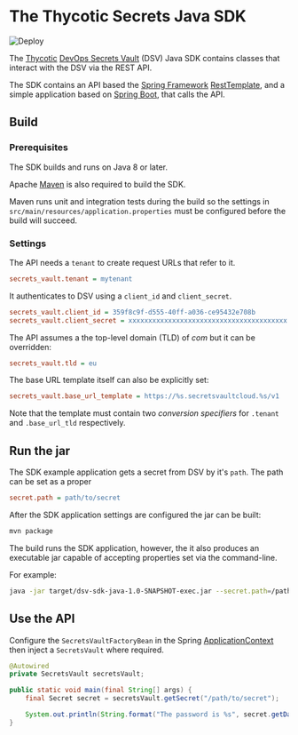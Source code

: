 # The Thycotic Secrets Java SDK

![Deploy](https://github.com/thycotic/dsv-sdk-java/workflows/Deploy/badge.svg)

The [Thycotic](https://thycotic.com/)
[DevOps Secrets Vault](https://thycotic.com/products/devops-secrets-vault-password-management/)
(DSV) Java SDK contains classes that interact with the DSV via the REST API.

The SDK contains an API based the [Spring Framework](https://spring.io/projects/spring-framework)
[RestTemplate](https://docs.spring.io/spring-framework/docs/current/javadoc-api/org/springframework/web/client/RestTemplate.html),
and a simple application based on [Spring Boot](https://spring.io/projects/spring-boot),
that calls the API.

## Build

### Prerequisites

The SDK builds and runs on Java 8 or later.

Apache [Maven](https://maven.apache.org/) is also required to build the SDK.

Maven runs unit and integration tests during the build so the settings in
`src/main/resources/application.properties` must be configured before the build
will succeed.

### Settings

The API needs a `tenant` to create request URLs that refer to it.

```ini
secrets_vault.tenant = mytenant
```

It authenticates to DSV using a `client_id` and `client_secret`.

```ini
secrets_vault.client_id = 359f8c9f-d555-40ff-a036-ce95432e708b
secrets_vault.client_secret = xxxxxxxxxxxxxxxxxxxxxxxxxxxxxxxxxxxxxxxx
```

The API assumes a the top-level domain (TLD) of _com_ but it can be overridden:

```ini
secrets_vault.tld = eu
```

The base URL template itself can also be explicitly set:

```ini
secrets_vault.base_url_template = https://%s.secretsvaultcloud.%s/v1
```

Note that the template must contain two _conversion specifiers_ for `.tenant` and
`.base_url_tld` respectively.

## Run the jar

The SDK example application gets a secret from DSV by it's `path`. The path can
be set as a proper

```ini
secret.path = path/to/secret
```

After the SDK application settings are configured the jar can be built:

```bash
mvn package
```

The build runs the SDK application, however, the it also produces an executable
jar capable of accepting properties set via the command-line.

For example:

```bash
java -jar target/dsv-sdk-java-1.0-SNAPSHOT-exec.jar --secret.path=/path/to/a/secret
```

## Use the API

Configure the `SecretsVaultFactoryBean` in the Spring
[ApplicationContext](https://docs.spring.io/spring-framework/docs/current/javadoc-api/org/springframework/context/ApplicationContext.html)
then inject a `SecretsVault` where required.

```java
@Autowired
private SecretsVault secretsVault;

public static void main(final String[] args) {
    final Secret secret = secretsVault.getSecret("/path/to/secret");

    System.out.println(String.format("The password is %s", secret.getData().get("password")));
}
```
